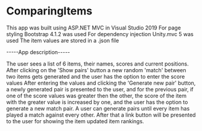# ComparingItems

This app was built using ASP.NET MVC in Visual Studio 2019
For page styling Bootstrap 4.1.2 was used
For dependency injection Unity.mvc 5 was used
The item values are stored in a .json file

-----App description-----

The user sees a list of 6 items, their names, scores and current positions.
After clicking on the 'Show pairs' button a new random 'match' between two items gets generated and the user has the option to enter the score values
After entering the values and clicking the 'Generate new pair' button, a newly generated pair is presented to the user, and for the previous pair, if one of the score values was
greater then the other, the score of the item with the greater value is increased by one, and the user has the option to generate a new match pair. A user can generate pairs until 
every item has played a match against every other. After that a link button will be presented to the user for showing the item updated item rankings.

